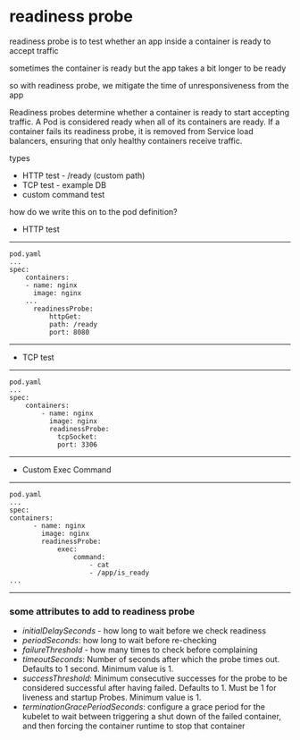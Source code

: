 # readiness probe

readiness probe is to test whether an app inside a container is ready to accept traffic

sometimes the container is ready
but the app takes a bit longer to be ready 

so with readiness probe, we mitigate the time of unresponsiveness from the app

Readiness probes determine whether a container is ready to start accepting traffic. A Pod is considered ready when all of its containers are ready. If a container fails its readiness probe, it is removed from Service load balancers, ensuring that only healthy containers receive traffic.

types
* HTTP test - /ready (custom path)
* TCP test - example DB 
* custom command test

how do we write this on to the pod definition?

* HTTP test 

 --- 
    pod.yaml 
    ...
    spec: 
        containers: 
        - name: nginx
          image: nginx 
        ...
          readinessProbe: 
              httpGet:
              path: /ready
              port: 8080

---

* TCP test

---
    pod.yaml
    ...
    spec: 
        containers:
            - name: nginx
              image: nginx
              readinessProbe: 
                tcpSocket: 
                port: 3306
---

* Custom Exec Command 

---
    pod.yaml
    ...
    spec: 
    containers:
          - name: nginx
            image: nginx
            readinessProbe: 
                exec: 
                    command: 
                        - cat
                        - /app/is_ready
    ...
---

### some attributes to add to readiness probe


* *initialDelaySeconds* - how long to wait before we check readiness
* *periodSeconds*: how long to wait before re-checking
* *failureThreshold* - how many times to check before complaining
* *timeoutSeconds*: Number of seconds after which the probe times out. Defaults to 1 second. Minimum value is 1.
* *successThreshold*: Minimum consecutive successes for the probe to be considered successful after having failed. Defaults to 1. Must be 1 for liveness and startup Probes. Minimum value is 1.
* *terminationGracePeriodSeconds*: configure a grace period for the kubelet to wait between triggering a shut down of the failed container, and then forcing the container runtime to stop that container
